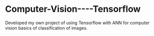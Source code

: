 # Computer-Vision----Tensorflow
Developed my own project of using Tensorflow with ANN for computer vision basics of classification of images.
